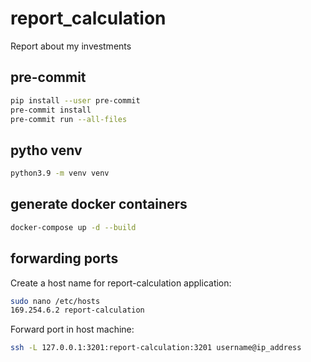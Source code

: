 # report_calculation

Report about my investments

## pre-commit

```bash
pip install --user pre-commit
pre-commit install
pre-commit run --all-files
```

## pytho venv

```bash
python3.9 -m venv venv
```

## generate docker containers

```bash
docker-compose up -d --build
```

## forwarding ports

Create a host name for report-calculation application:

```bash
sudo nano /etc/hosts
169.254.6.2 report-calculation
```

Forward port in host machine:

```bash
ssh -L 127.0.0.1:3201:report-calculation:3201 username@ip_address
```
